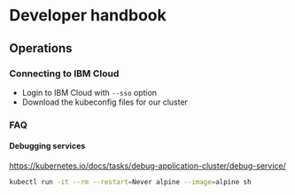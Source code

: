 # Developer handbook

## Operations

### Connecting to IBM Cloud

- Login to IBM Cloud with `--sso` option
- Download the kubeconfig files for our cluster

### FAQ

#### Debugging services

https://kubernetes.io/docs/tasks/debug-application-cluster/debug-service/

```bash
kubectl run -it --rm --restart=Never alpine --image=alpine sh
```
